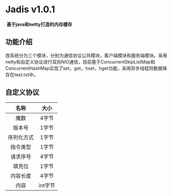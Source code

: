 # 							                        Jadis v1.0.1

​														**基于java和netty打造的内存缓存**



## 功能介绍

改系统分为三个模块，分别为通信协议公共模块，客户端模块和服务端模块。采用netty和自定义协议进行双向NIO通信，目前基于ConcurrentSkipListMap和ConcurrentHashMap实现了set，get，hset，hget功能，采用异步线程将数据保存在test.txt中。



## 自定义协议

|    名称    |  大小  |
| :--------: | :----: |
|    魔数    | 4字节  |
|   版本号   | 1字节  |
| 序列化方式 | 1字节  |
|  指令类型  | 1字节  |
|  请求序号  | 4字节  |
|   填充位   | 1字节  |
|  内容长度  | 4字节  |
|    内容    | int字节 |



